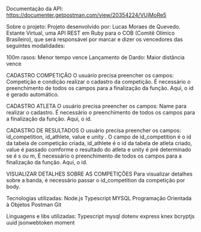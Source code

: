 Documentação da API:
https://documenter.getpostman.com/view/20354224/VUjMoRe5

Sobre o projeto:
Projeto desenvolvido por: Lucas Moraes de Quevedo. Estante Virtual, uma API REST em Ruby para o COB (Comitê Olímico Brasileiro), que será responsável por marcar e dizer os vencedores das seguintes modalidades:

100m rasos: Menor tempo vence
Lançamento de Dardo: Maior distância vence

CADASTRO COMPETIÇÃO
O usuário precisa preencher os campos: Competição e condição realizar o cadastro da competição. É necessário o preenchimento de todos os campos para a finalização da função. Aqui, o id é gerado automático.

CADASTRO ATLETA
O usuário precisa preencher os campos: Name para realizar o cadastro. É necessário o preenchimento de todos os campos para a finalização da função. Aqui, o id.

CADASTRO DE RESULTADOS
O usuário precisa preencher os campos: id_competition, id_athlete, value e unity . O campo de id_competition é o id da tabela de competição criada, id_athlete é o id da tabela de atleta criado, value é passado comforme o resultado do atleta e unity é pré determinado se é s ou m,  É necessário o preenchimento de todos os campos para a finalização da função. Aqui, o id.


VISUALIZAR DETALHES SOBRE AS COMPETIÇÔES
Para visualizar detalhes sobre a banda, é necessário passar o id_competition da competição por body.

Tecnologias utilizadas:
Node.js
Typescript
MYSQL
Programação Orientada à Objetos
Postman
Git


Linguagens e libs utilizadas:
Typescript
mysql
dotenv
express
knex
bcryptjs
uuid
jsonwebtoken
moment
